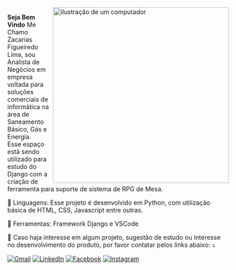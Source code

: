 <img src="https://raw.githubusercontent.com/MicaelliMedeiros/micaellimedeiros/master/image/computer-illustration.png" alt="ilustração de um computador" min-width="400px" max-width="400px" width="400px" align="right">

<p align="left"> 
  <strong>Seja Bem Vindo</strong>
  Me Chamo Zacarias Figueiredo Lima, sou Analista de Negócios em empresa voltada para soluções comerciais de informática na área de Saneamento Básico, Gás e Energia.<br>
  Esse espaço está sendo utilizado para estudo do Django com a criação de ferramenta para suporte de sistema de RPG de Mesa.
</p>

<p align="left">
  🦄 Linguagens: Esse projeto é desenvolvido em Python, com utilização básica de HTML, CSS, Javascript entre outras.
</p>

<p align="left">
  💼 Ferramentas: Framework Django e VSCode
</p>

<p align="left">
  💌 Caso haja interesse em algum projeto, sugestão de estudo ou interesse no desenvolvimento do produto, por favor contatar pelos links abaixo: ⤵️
</p>

<p align="left">
  <a href="#" title="Gmail">
  <img src="https://img.shields.io/badge/-Gmail-FF0000?style=flat-square&labelColor=FF0000&logo=gmail&logoColor=white&link=zaca.figueiredo.lima@gmail.com" alt="Gmail"/></a>
  <a href="#" title="LinkedIn">
  <img src="https://img.shields.io/badge/-Linkedin-0e76a8?style=flat-square&logo=Linkedin&logoColor=white&link=www.linkedin.com/in/zacarias-lima-65954637" alt="LinkedIn"/></a>
  <a href="#" title="Facebook">
  <img src="https://img.shields.io/badge/-Facebook-3b5998?style=flat-square&labelColor=3b5998&logo=facebook&logoColor=white&link=https://www.facebook.com/zacarias.figueiredolima/" alt="Facebook"/></a>
  <a href="#" title="Instagram">
  <img src="https://img.shields.io/badge/-Instagram-DF0174?style=flat-square&labelColor=DF0174&logo=instagram&logoColor=white&link=https://www.instagram.com/zaca_lima/" alt="Instagram"/></a>
</p>